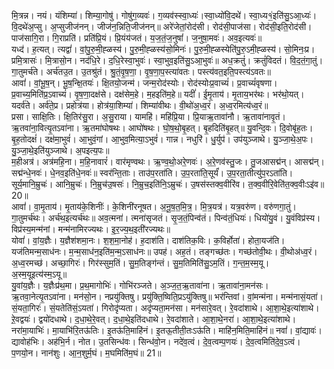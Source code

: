

  
मि॒त्रन्न। नयं। यंशिम्या॑। शिम्या॒गोषु॑। गोषु॑ग॒व्यवः॑। ग॒व्यव॑स्स्वा॒ध्यः॑।स्वा॒ध्यो॑वि॒दथे॑। स्वा॒ध्य१॒॑इति॑सु॒ऽआ॒ध्यः॑। वि॒दथे॑अ॒प्सु। अ॒प्सुजीज॑नन्। जीज॑न॒न्निति॒जीज॑नन्॥ अरे॑जेतां॒रोद॑सी। रोद॑सी॒पाज॑सा। रोद॑सी॒इति॒रोद॑सी। पाज॑सागि॒रा। गि॒राप्रति॑। प्रति॑प्रि॒यं। प्रि॒यंय॑जतं। य॒ज॒तं॒ज॒नुषां॑। ज॒नुषा॒मवः॑। अव॒इत्यवः॑॥  
यध्द॑। ह॒त्यत्। त्यद्वां॑। वां॒पु॒रु॒मी॒ह्ळस्य॑। पु॒रु॒मी॒ह्ळस्य॑सो॒मिनः॑। पु॒रु॒मी॒ह्ळस्येति॑पु॒रु॒ऽमी॒ह्ळस्य॑। सो॒मिनः॒प्र। प्रमि॒त्रासः॑। मि॒त्रासो॒न। नद॑धि॒रे। द॒धि॒रेस्वा॒भुवः॑। स्वा॒भुव॒इति॑सु॒ऽआ॒भुवः॑॥ अध॒क्रतुं॑। क्रतुं॑विदतं। वि॒द॒तं॒गा॒तुं। गा॒तुमर्च॑ते। अर्च॑तउ॒त। उ॒तश्रु॑तं। श्रु॒तं॒वृ॒ष॒णा॒। वृ॒ष॒णा॒प॒स्त्या॑वतः। पस्त्य॑वत॒इति॒पस्त्य॑ऽवतः॥  
आवां॑। वां॒भू॒ष॒न्। भू॒ष॒न्क्षि॒तयः॑। क्षि॒तयो॒जन्म॑। जन्म॒रोद॑स्योः। रोद॑स्योःप्र॒वाच्यं॑। प्र॒वाच्यं॑वृषणा। प्र॒वाच्य॒मिति॑प्र॒ऽवाच्यं॑। वृ॒ष॒णा॒दक्ष॑से। दक्ष॑सेम॒हे। म॒हइति॑म॒हे॥ यदीं॑। ई॒मृ॒ताय॑। मृ॒ताय॒भर॑थः। भर॑थो॒यत्। यदर्व॑ते। अर्व॑ते॒प्र। प्रहोत्र॑या। होत्र॑या॒शिम्या॑। शिम्या॑वीथः। वी॒थो॑अ॒ध्व॒रं। अ॒ध्व॒रमित्य॑ध्व॒रं॥  
प्रसा। साक्षि॒तिः। क्षि॒तिर॑सु॒रा। अ॒सु॒राया। यामहि॑। महि॑प्रि॒या। प्रि॒याऋ॒तावा॑नौ। ऋ॒तावा॑नावृ॒तं। ऋ॒तवा॑ना॒वित्यृ॒तऽवा॑ना। ऋ॒तमा॑घोषथः। आघो॑षथः। घो॒ष॒थो॒बृ॒हत्। बृ॒हदिति॑बृ॒हत्॥ यु॒वन्दि॒वः। दि॒वोबृ॑ह॒तः। बृ॒ह॒तोदक्षं॑। दक्ष॑मा॒भुवं॑। आ॒भुवं॒गां। आ॒भुव॒मित्या॒ऽभुवं॑। गान्न। नधुरि॑। धु॒र्युप॑। उप॑युञ्जाथे। यु॒ञ्जा॒थे॒अ॒पः। यु॒ञ्जा॒थे॒इति॑युञ्जाथे। अ॒पइत्य॒पः॥  
म॒हीअत्र॑। अत्र॑महि॒ना। म॒हि॒नावारं॑। वार॑मृण्वथः। ऋ॒ण्व॒थो॒अरे॒णवः॑। अ॒रे॒णव॑स्तु॒जः। तु॒जआसद्म॑न्। आसद्म॑न्। सद्म॑न्धे॒नवः॑। धे॒नव॒इति॑धे॒नवः॑॥ स्वर॑न्ति॒ताः। ताउ॑प॒रता॑ति। उ॒प॒रता॑ति॒सूर्यं॑। उ॒प॒रता॒तीत्यु॑प॒रऽता॑ति। सूर्य॒मानि॒म्रुचः॑। आनि॒म्रुचः॑। नि॒म्रुच॑उ॒षसः॑। नि॒म्रुच॒इति॑नि॒ऽम्रुचः॑। उ॒षस॑स्तक्व॒वीरि॑व। त॒क्व॒वीरि॒वेति॑त॒क्व॒वीःऽइ॑व॥20॥  
आवां॑। वा॒मृ॒ताय॑। मृ॒ताय॑के॒शिनीः॑। के॒शिनी॑रनूषत। अ॒नू॒ष॒त॒मि॒त्र॒। मि॒त्र॒यत्र॑। यत्र॒वरु॑ण। वरु॑णगा॒तुं। गा॒तुमर्च॑थः। अर्च॑थ॒इत्यर्च॑थः॥ अव॒त्मना॑। त्मना॑सृजतं। सृ॒ज॒तं॒पिन्व॑तं। पिन्व॑तं॒धियः॑। धियो॑यु॒वं। यु॒वंविप्र॑स्य। विप्र॑स्य॒मन्म॑नां। मन्म॑नामिरज्यथः। इ॒र॒ज्य॒थ॒इती॑रज्यथः॥  
योवां॑। वां॒य॒ज्ञैः। य॒ज्ञैश॑शमा॒नः। श॒श॒मा॒नोह॑। ह॒दाश॑ति। दाश॑तिक॒विः। क॒विर्होता॑। होता॒यज॑ति। यज॑तिमन्म॒साध॑नः। म॒न्म॒साध॑न॒इति॑म॒न्म॒ऽसाध॑नः॥ उपह॑। अह॒तं। तङ्गच्छ॑तः। गच्छ॑तोवी॒थः। वी॒थोअ॑ध्व॒रं। अ॒ध्व॒रमच्छ॑। अच्छा॒गिरः॑। गिर॑स्सुम॒तिं। सु॒म॒तिङ्ग॑न्तं। सु॒म॒तिमिति॑सु॒ऽम॒तिं। ग॒न्त॒म॒स्म॒यू। अ॒स्म॒यूइत्य॑स्म॒ऽयू॥  
यु॒वांय॒ज्ञैः। य॒ज्ञैःप्र॑थ॒मा। प्र॒थ॒मागोभिः॑। गोभि॑रञ्जते। अ॒ञ्ज॒त॒ऋ॒तावा॑ना। ऋ॒तावा॑ना॒मन॑सः। ऋ॒तवा॒नेत्यृ॒तऽवा॑ना। मन॑सो॒न। नप्रयु॑क्तिषु। प्रयु॑क्ति॒ष्विति॒प्रऽयु॑क्तिषु॥ भर॑न्तिवां। वां॒मन्म॑ना। मन्म॑नासं॒यता॑। सं॒यता॒गिरः॑। सं॒यतेति॑सं॒ऽयता॑। गिरोदृ॑प्यता। अदृ॑प्यता॒मन॑सा। मन॑सारे॒वत्। रे॒वदा॑शाथे। आ॒शा॒थे॒इत्या॑शाथे।  
ऱे॒वद्वयः॑। द्वयो॑दधाथे। द॒धा॒थे॒रे॒वत्। द॒धा॒थे॒इति॑दधाथे। रे॒वदा॑शाते। आ॒शा॒थे॒नरा॑। आ॒शा॒थे॒इत्या॑शाथे। नरा॑मा॒याभिः॑। मा॒याभि॑रि॒तऊ॑तिः। इ॒तऊ॑ति॒माहि॑नं। इ॒तऊ॒तीती॒तःऽऊ॑ति। माहि॑न॒मिति॒माहि॑नं॥ नवां॑। वां॒द्यावः॑। द्यावोह॑भिः। अह॑भि॒र्न। नोत। उ॒तसिन्ध॑वः। सिन्ध॑वो॒न। नदे॑व॒त्वं। दे॒व॒त्वम्प॒णयः॑। दे॒व॒त्वमिति॑दे॒व॒ऽत्वं। प॒णयो॒न। नान॑शुः। आ॒न॒शुर्म॒घं। म॒घमिति॑म॒घं॥ 21॥  
